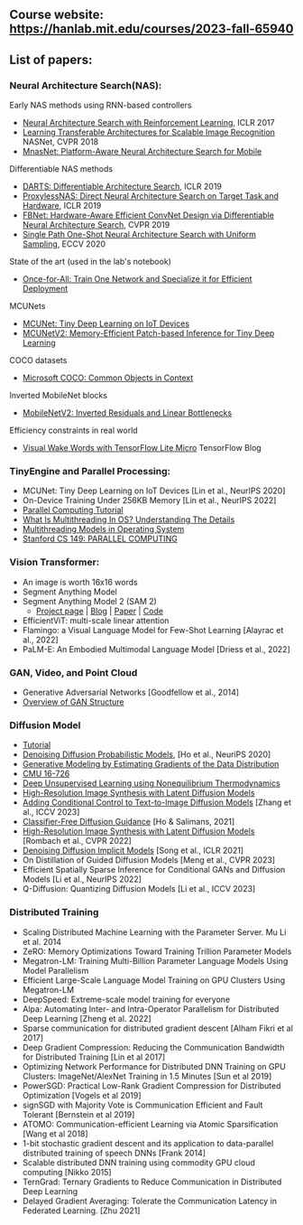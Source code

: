 ## Course website: https://hanlab.mit.edu/courses/2023-fall-65940

## List of papers:

### Neural Architecture Search(NAS):
Early NAS methods using RNN-based controllers 
- [Neural Architecture Search with Reinforcement Learning](https://arxiv.org/abs/1611.01578), ICLR 2017
- [Learning Transferable Architectures for Scalable Image Recognition](https://arxiv.org/abs/1707.07012) NASNet, CVPR 2018
- [MnasNet: Platform-Aware Neural Architecture Search for Mobile](https://arxiv.org/abs/1807.11626)

Differentiable NAS methods
- [DARTS: Differentiable Architecture Search](https://arxiv.org/abs/1806.09055), ICLR 2019
- [ProxylessNAS: Direct Neural Architecture Search on Target Task and Hardware](https://arxiv.org/abs/1812.00332), ICLR 2019
- [FBNet: Hardware-Aware Efficient ConvNet Design via Differentiable Neural Architecture Search](https://arxiv.org/abs/1812.03443), CVPR 2019
- [Single Path One-Shot Neural Architecture Search with Uniform Sampling](https://arxiv.org/abs/1904.00420), ECCV 2020

State of the art (used in the lab's notebook)
- [Once-for-All: Train One Network and Specialize it for Efficient Deployment](https://arxiv.org/abs/1908.09791)

MCUNets
- [MCUNet: Tiny Deep Learning on IoT Devices](https://arxiv.org/abs/2007.10319)
- [MCUNetV2: Memory-Efficient Patch-based Inference for Tiny Deep Learning](https://arxiv.org/abs/2110.15352)

COCO datasets
- [Microsoft COCO: Common Objects in Context](https://arxiv.org/abs/1405.0312)

Inverted MobileNet blocks
- [MobileNetV2: Inverted Residuals and Linear Bottlenecks](https://arxiv.org/abs/1801.04381)

Efficiency constraints in real world
- [Visual Wake Words with TensorFlow Lite Micro](https://blog.tensorflow.org/2019/10/visual-wake-words-with-tensorflow-lite_30.html) TensorFlow Blog

### TinyEngine and Parallel Processing:
- MCUNet: Tiny Deep Learning on IoT Devices [Lin et al., NeurIPS 2020]
- On-Device Training Under 256KB Memory [Lin et al., NeurIPS 2022]
- [Parallel Computing Tutorial](https://github.com/mit-han-lab/parallel-computing-tutorial)
- [What Is Multithreading In OS? Understanding The Details](https://unstop.com/blog/multithreading-in-os)
- [Multithreading Models in Operating System](https://www.javatpoint.com/multithreading-models-in-operating-system)
- [Stanford CS 149: PARALLEL COMPUTING](https://gfxcourses.stanford.edu/cs149/fall23)

### Vision Transformer:
- An image is worth 16x16 words
- Segment Anything Model
- Segment Anything Model 2 (SAM 2)
  - [Project page](https://ai.meta.com/sam2/) | [Blog](https://ai.meta.com/blog/segment-anything-2/) | [Paper](https://ai.meta.com/research/publications/sam-2-segment-anything-in-images-and-videos/) | [Code](https://github.com/facebookresearch/segment-anything-2)
- EfficientViT: multi-scale linear attention
- Flamingo: a Visual Language Model for Few-Shot Learning [Alayrac et al., 2022]
- PaLM-E: An Embodied Multimodal Language Model [Driess et al., 2022]

### GAN, Video, and Point Cloud
- Generative Adversarial Networks [Goodfellow et al., 2014]
- [Overview of GAN Structure](https://developers.google.com/machine-learning/gan/gan_structure)

### Diffusion Model
- [Tutorial](https://cvpr2022-tutorial-diffusion-models.github.io/)
- [Denoising Diffusion Probabilistic Models](https://arxiv.org/abs/2006.11239), [Ho et al., NeuriPS 2020]
- [Generative Modeling by Estimating Gradients of the Data Distribution](https://yang-song.net/blog/2021/score/)
- [CMU 16-726](https://learning-image-synthesis.github.io/sp23/static_files/lectures/Lecture9_generative_models_(partII).pdf)
- [Deep Unsupervised Learning using Nonequilibrium Thermodynamics](https://arxiv.org/abs/1503.03585)
- [High-Resolution Image Synthesis with Latent Diffusion Models](https://arxiv.org/abs/2112.10752)
- [Adding Conditional Control to Text-to-Image Diffusion Models](https://arxiv.org/abs/2302.05543) [Zhang et al., ICCV 2023]
- [Classifier-Free Diffusion Guidance](https://arxiv.org/abs/2207.12598) [Ho & Salimans, 2021]
- [High-Resolution Image Synthesis with Latent Diffusion Models](https://arxiv.org/abs/2112.10752) [Rombach et al., CVPR 2022]
- [Denoising Diffusion Implicit Models](https://arxiv.org/abs/2010.02502) [Song et al., ICLR 2021]
- On Distillation of Guided Diffusion Models [Meng et al., CVPR 2023]
- Efficient Spatially Sparse Inference for Conditional GANs and Diffusion Models [Li et al., NeurIPS 2022]
- Q-Diffusion: Quantizing Diffusion Models [Li et al., ICCV 2023]

### Distributed Training
- Scaling Distributed Machine Learning with the Parameter Server. Mu Li et al. 2014
- ZeRO: Memory Optimizations Toward Training Trillion Parameter Models
- Megatron-LM: Training Multi-Billion Parameter Language Models Using Model Parallelism
- Efficient Large-Scale Language Model Training on GPU Clusters Using Megatron-LM
- DeepSpeed: Extreme-scale model training for everyone
- Alpa: Automating Inter- and Intra-Operator Parallelism for Distributed Deep Learning [Zheng et al. 2022]
- Sparse communication for distributed gradient descent [Alham Fikri et al 2017]
- Deep Gradient Compression: Reducing the Communication Bandwidth for Distributed Training [Lin et al 2017]
- Optimizing Network Performance for Distributed DNN Training on GPU Clusters: ImageNet/AlexNet Training in 1.5 Minutes [Sun et al 2019]
- PowerSGD: Practical Low-Rank Gradient Compression for Distributed Optimization [Vogels et al 2019]
- signSGD with Majority Vote is Communication Efficient and Fault Tolerant [Bernstein et al 2019]
- ATOMO: Communication-efficient Learning via Atomic Sparsification [Wang et al 2018]
- 1-bit stochastic gradient descent and its application to data-parallel distributed training of speech DNNs [Frank 2014]
- Scalable distributed DNN training using commodity GPU cloud computing [Nikko 2015]
- TernGrad: Ternary Gradients to Reduce Communication in Distributed Deep Learning
- Delayed Gradient Averaging: Tolerate the Communication Latency in Federated Learning. [Zhu 2021] 
